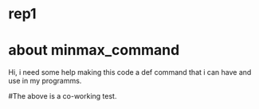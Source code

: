# rep1

# about minmax_command

Hi, i need some help making this code a def command that i can have and use in my programms.

#The above is a co-working test.
